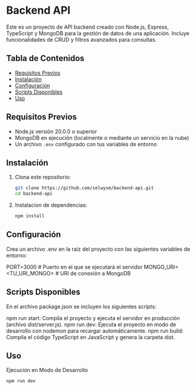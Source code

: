 # Backend API

Este es un proyecto de API backend creado con Node.js, Express, TypeScript y MongoDB para la gestión de datos de una aplicación. Incluye funcionalidades de CRUD y filtros avanzados para consultas.

## Tabla de Contenidos

- [Requisitos Previos](#requisitos-previos)
- [Instalación](#instalación)
- [Configuración](#configuración)
- [Scripts Disponibles](#scripts-disponibles)
- [Uso](#uso)



## Requisitos Previos

- Node.js versión 20.0.0 o superior
- MongoDB en ejecución (localmente o mediante un servicio en la nube)
- Un archivo `.env` configurado con tus variables de entorno

## Instalación

1. Clona este repositorio:
   ```bash
   git clone https://github.com/selwysm/backend-api.git
   cd backend-api

2. Instalacion de dependencias:
    ```bash
   npm install
   
## Configuración
Crea un archivo .env en la raíz del proyecto con las siguientes variables de entorno:


PORT=3000            # Puerto en el que se ejecutará el servidor
MONGO_URI=<TU_URI_MONGO> # URI de conexión a MongoDB


## Scripts Disponibles
En el archivo package.json se incluyen los siguientes scripts:

npm run start: Compila el proyecto y ejecuta el servidor en producción (archivo dist/server.js).
npm run dev: Ejecuta el proyecto en modo de desarrollo con nodemon para recargar automáticamente.
npm run build: Compila el código TypeScript en JavaScript y genera la carpeta dist.


## Uso
Ejecución en Modo de Desarrollo
```bash
npm run dev

